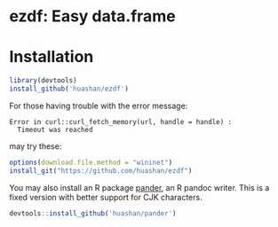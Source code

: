 # ezdf: Easy data.frame



# Installation

```r
library(devtools)
install_github('huashan/ezdf')
```

For those having trouble with the error message:

```
Error in curl::curl_fetch_memory(url, handle = handle) :
  Timeout was reached
```

may try these:

```r
options(download.file.method = "wininet")
install_git("https://github.com/huashan/ezdf")
```

You may also install an R package [pander](https://github.com/huashan/pander), an R pandoc writer. This is a fixed version with better support for CJK characters.

```r
devtools::install_github('huashan/pander')
```